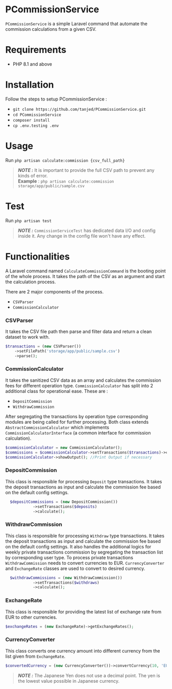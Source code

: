 # PCommissionService

`PCommissionService` is a simple Laravel command that automate the commission calculations from a given CSV. 

# Requirements
- PHP 8.1 and above

# Installation
Follow the steps to setup PCommissionService :
- `git clone https://github.com/tanjed/PCommissionService.git`
- `cd PCommissionService`
- `composer install`
- `cp .env.testing .env`

# Usage
Run `php artisan calculate:commission {csv_full_path}`

> **_NOTE :_**  It is important to provide the full CSV path to prevent any kinds of error. <br>
> **Example** : `php artisan calculate:commission storage/app/public/sample.csv`


# Test
Run `php artisan test`
> **_NOTE :_**  `CommissionServiceTest` has dedicated data I/O and config inside it. Any change in the config file won't have any effect.


# Functionalities
A Laravel command named `CalculateCommissionCommand` is the booting point of the whole process.
It takes the path of the CSV as an argument and start the calculation process.

There are 2 major components of the process.
- `CSVParser`
- `CommissionCalculator`

### CSVParser
It takes the CSV file path then parse and filter data and return a clean dataset to work with.
~~~php
$transactions = (new CSVParser())
    ->setFilePath('storage/app/public/sample.csv')
    ->parse();
~~~

### CommissionCalculator
It takes the sanitized CSV data as an array and calculates the commission fees for different operation type.
`CommissionCalculator` has split into 2 additional class for operational ease. These are :
- `DepositCommission`
- `WithdrawCommission`

After segregating the transactions by operation type corresponding modules are being called for further processing.
Both class extends `AbstractCommissionCalculator` which implements `CommissionCalculatorInterface` (a common interface for commission calculation).

~~~php
$commissionCalculator = new CommissionCalculator();
$commissions = $commissionCalculator->setTransactions($transactions)->calculate();
$commissionCalculator->showOutput(); //Print Output if necessary
~~~

### DepositCommission
This class is responsible for processing `Deposit` type transactions. It takes the deposit transactions
as input and calculate the commission fee based on the default config settings.
~~~php
  $depositCommissions = (new DepositCommission())
            ->setTransactions($deposits)
            ->calculate();
~~~

### WithdrawCommission 
This class is responsible for processing `Withdraw` type transactions. It takes the deposit transactions
as input and calculate the commission fee based on the default config settings.
It also handles the additional logics for weekly private transactions commission by segregating the transaction list by
corresponding user type.
To process private transactions `WithdrawCommission` needs to convert currencies to EUR.
`CurrencyConverter` and `ExchangeRate` classes are used to convert to desired currency.
~~~php
  $withdrawCommissions = (new WithdrawCommission())
            ->setTransactions($withdraws)
            ->calculate();
~~~

### ExchangeRate
This class is responsible for providing the latest list of exchange rate from EUR to other currencies.
~~~php
$exchangeRates = (new ExchangeRate)->getExchangeRates();
~~~

### CurrencyConverter
This class converts one currency amount into different currency from the list given from `ExchangeRate`.
~~~php
$convertedCurrency = (new CurrencyConverter())->convertCurrency(10, 'EUR', 'JPY');
~~~
>**_NOTE :_** The Japanese Yen does not use a decimal point. The yen is the lowest value possible in Japanese currency.
